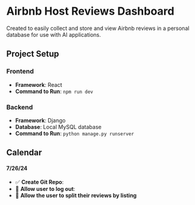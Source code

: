 # Airbnb Host Reviews Dashboard
Created to easily collect and store and view Airbnb reviews in a personal database for use with AI applications.

## Project Setup

### Frontend
- **Framework**: React
- **Command to Run**: `npm run dev`

### Backend
- **Framework**: Django
- **Database**: Local MySQL database
- **Command to Run**: `python manage.py runserver`

## Calendar

#### 7/26/24
- ✅ **Create Git Repo**:
- 🚧 **Allow user to log out**: 
- 🚧 **Allow the user to split their reviews by listing**
